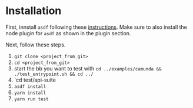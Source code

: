 # Installation

First, innstall `asdf` following these [instructions](https://asdf-vm.com/guide/getting-started.html#core-installation-complete).
Make sure to also install the node plugin for `asdf` as shown in the plugin section.

Next, follow these steps.

1. `git clone <project_from_git>`
2. `cd <project_from_git>`
3. start the bb you want to test with
   `cd ../examples/camunda && ./test_entrypoint.sh && cd ../`
4. `cd test/api-suite
5. `asdf install`
6. `yarn install`
7. `yarn run test`
